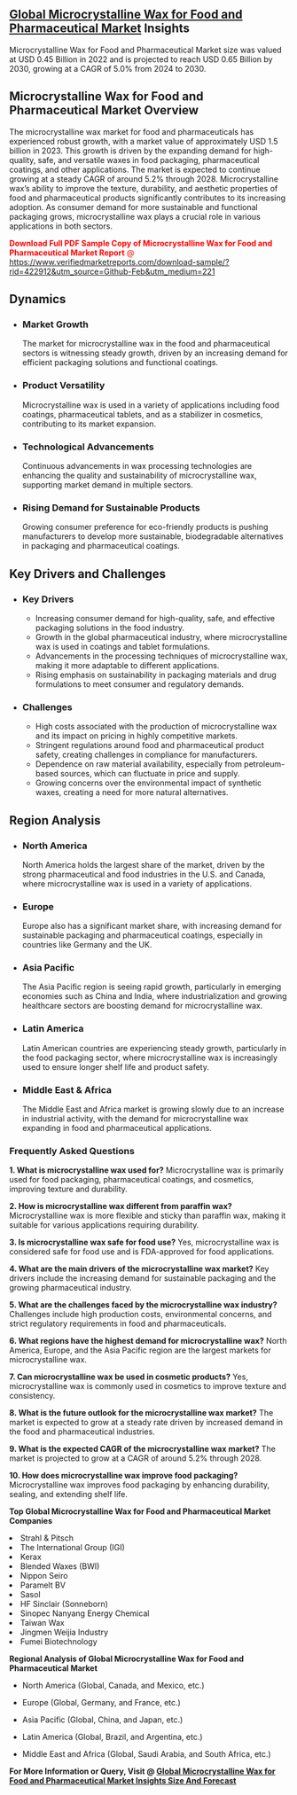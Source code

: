 <h2><a href="https://www.verifiedmarketreports.com/download-sample/?rid=422912&amp;utm_source=Github&amp;utm_medium=221" target="_blank">Global Microcrystalline Wax for Food and Pharmaceutical Market</a> Insights</h2><p>Microcrystalline Wax for Food and Pharmaceutical Market size was valued at USD 0.45 Billion in 2022 and is projected to reach USD 0.65 Billion by 2030, growing at a CAGR of 5.0% from 2024 to 2030.</p><p> <h2>Microcrystalline Wax for Food and Pharmaceutical Market Overview</h2> <p>The microcrystalline wax market for food and pharmaceuticals has experienced robust growth, with a market value of approximately USD 1.5 billion in 2023. This growth is driven by the expanding demand for high-quality, safe, and versatile waxes in food packaging, pharmaceutical coatings, and other applications. The market is expected to continue growing at a steady CAGR of around 5.2% through 2028. Microcrystalline wax’s ability to improve the texture, durability, and aesthetic properties of food and pharmaceutical products significantly contributes to its increasing adoption. As consumer demand for more sustainable and functional packaging grows, microcrystalline wax plays a crucial role in various applications in both sectors.</p> <p><p><span class=""><span style="color: #ff0000;"><strong>Download Full PDF Sample Copy of Microcrystalline Wax for Food and Pharmaceutical Market Report</strong> @ </span><a href="https://www.verifiedmarketreports.com/download-sample/?rid=422912&amp;utm_source=Github-Feb&amp;utm_medium=221" target="_blank">https://www.verifiedmarketreports.com/download-sample/?rid=422912&amp;utm_source=Github-Feb&amp;utm_medium=221</a></span></p></p> <h2>Dynamics</h2> <ul> <li><h3>Market Growth</h3> The market for microcrystalline wax in the food and pharmaceutical sectors is witnessing steady growth, driven by an increasing demand for efficient packaging solutions and functional coatings.</li> <li><h3>Product Versatility</h3> Microcrystalline wax is used in a variety of applications including food coatings, pharmaceutical tablets, and as a stabilizer in cosmetics, contributing to its market expansion.</li> <li><h3>Technological Advancements</h3> Continuous advancements in wax processing technologies are enhancing the quality and sustainability of microcrystalline wax, supporting market demand in multiple sectors.</li> <li><h3>Rising Demand for Sustainable Products</h3> Growing consumer preference for eco-friendly products is pushing manufacturers to develop more sustainable, biodegradable alternatives in packaging and pharmaceutical coatings.</li> </ul> <h2>Key Drivers and Challenges</h2> <ul> <li><h3>Key Drivers</h3> <ul> <li>Increasing consumer demand for high-quality, safe, and effective packaging solutions in the food industry.</li> <li>Growth in the global pharmaceutical industry, where microcrystalline wax is used in coatings and tablet formulations.</li> <li>Advancements in the processing techniques of microcrystalline wax, making it more adaptable to different applications.</li> <li>Rising emphasis on sustainability in packaging materials and drug formulations to meet consumer and regulatory demands.</li> </ul> </li> <li><h3>Challenges</h3> <ul> <li>High costs associated with the production of microcrystalline wax and its impact on pricing in highly competitive markets.</li> <li>Stringent regulations around food and pharmaceutical product safety, creating challenges in compliance for manufacturers.</li> <li>Dependence on raw material availability, especially from petroleum-based sources, which can fluctuate in price and supply.</li> <li>Growing concerns over the environmental impact of synthetic waxes, creating a need for more natural alternatives.</li> </ul> </li> </ul> <h2>Region Analysis</h2> <ul> <li><h3>North America</h3> North America holds the largest share of the market, driven by the strong pharmaceutical and food industries in the U.S. and Canada, where microcrystalline wax is used in a variety of applications.</li> <li><h3>Europe</h3> Europe also has a significant market share, with increasing demand for sustainable packaging and pharmaceutical coatings, especially in countries like Germany and the UK.</li> <li><h3>Asia Pacific</h3> The Asia Pacific region is seeing rapid growth, particularly in emerging economies such as China and India, where industrialization and growing healthcare sectors are boosting demand for microcrystalline wax.</li> <li><h3>Latin America</h3> Latin American countries are experiencing steady growth, particularly in the food packaging sector, where microcrystalline wax is increasingly used to ensure longer shelf life and product safety.</li> <li><h3>Middle East & Africa</h3> The Middle East and Africa market is growing slowly due to an increase in industrial activity, with the demand for microcrystalline wax expanding in food and pharmaceutical applications.</li> </ul> <h3>Frequently Asked Questions</h3> <p><b>1. What is microcrystalline wax used for?</b> Microcrystalline wax is primarily used for food packaging, pharmaceutical coatings, and cosmetics, improving texture and durability.</p> <p><b>2. How is microcrystalline wax different from paraffin wax?</b> Microcrystalline wax is more flexible and sticky than paraffin wax, making it suitable for various applications requiring durability.</p> <p><b>3. Is microcrystalline wax safe for food use?</b> Yes, microcrystalline wax is considered safe for food use and is FDA-approved for food applications.</p> <p><b>4. What are the main drivers of the microcrystalline wax market?</b> Key drivers include the increasing demand for sustainable packaging and the growing pharmaceutical industry.</p> <p><b>5. What are the challenges faced by the microcrystalline wax industry?</b> Challenges include high production costs, environmental concerns, and strict regulatory requirements in food and pharmaceuticals.</p> <p><b>6. What regions have the highest demand for microcrystalline wax?</b> North America, Europe, and the Asia Pacific region are the largest markets for microcrystalline wax.</p> <p><b>7. Can microcrystalline wax be used in cosmetic products?</b> Yes, microcrystalline wax is commonly used in cosmetics to improve texture and consistency.</p> <p><b>8. What is the future outlook for the microcrystalline wax market?</b> The market is expected to grow at a steady rate driven by increased demand in the food and pharmaceutical industries.</p> <p><b>9. What is the expected CAGR of the microcrystalline wax market?</b> The market is projected to grow at a CAGR of around 5.2% through 2028.</p> <p><b>10. How does microcrystalline wax improve food packaging?</b> Microcrystalline wax improves food packaging by enhancing durability, sealing, and extending shelf life.</p> </p><p><strong>Top Global Microcrystalline Wax for Food and Pharmaceutical Market Companies</strong></p><div data-test-id=""><p><li>Strahl & Pitsch</li><li> The International Group (IGI)</li><li> Kerax</li><li> Blended Waxes (BWI)</li><li> Nippon Seiro</li><li> Paramelt BV</li><li> Sasol</li><li> HF Sinclair (Sonneborn)</li><li> Sinopec Nanyang Energy Chemical</li><li> Taiwan Wax</li><li> Jingmen Weijia Industry</li><li> Fumei Biotechnology</li></p><div><strong>Regional Analysis of&nbsp;Global Microcrystalline Wax for Food and Pharmaceutical Market</strong></div><ul><li dir="ltr"><p dir="ltr">North America&nbsp;(Global, Canada, and Mexico, etc.)</p></li><li dir="ltr"><p dir="ltr">Europe (Global, Germany, and France, etc.)</p></li><li dir="ltr"><p dir="ltr">Asia Pacific&nbsp;(Global, China, and Japan, etc.)</p></li><li dir="ltr"><p dir="ltr">Latin America&nbsp;(Global, Brazil, and Argentina, etc.)</p></li><li dir="ltr">Middle East and Africa&nbsp;(Global, Saudi Arabia, and South Africa, etc.)</li></ul><p><strong>For More Information or Query, Visit @&nbsp;</strong><strong><a href="https://www.verifiedmarketreports.com/product/microcrystalline-wax-for-food-and-pharmaceutical-market/?utm_source=Github&amp;utm_medium=221" target="_blank">Global Microcrystalline Wax for Food and Pharmaceutical Market Insights Size And Forecast</a></strong></p></div>
